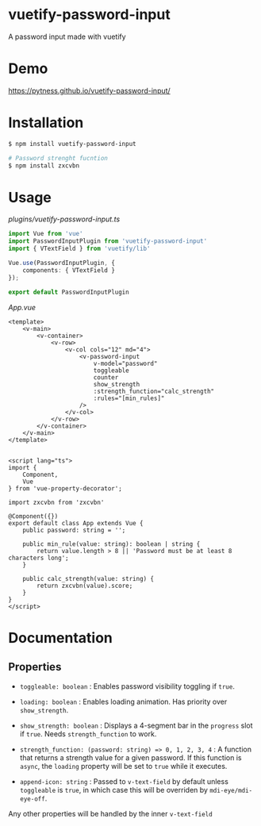 # vuetify-password-input
A password input made with vuetify

# Demo
https://pytness.github.io/vuetify-password-input/

# Installation
```bash
$ npm install vuetify-password-input

# Password strenght fucntion
$ npm install zxcvbn
```

# Usage
_plugins/vuetify-password-input.ts_

```typescript
import Vue from 'vue'
import PasswordInputPlugin from 'vuetify-password-input'
import { VTextField } from 'vuetify/lib'

Vue.use(PasswordInputPlugin, {
	components: { VTextField }
});

export default PasswordInputPlugin
```

_App.vue_
```vue
<template>
	<v-main>
		<v-container>
			<v-row>
				<v-col cols="12" md="4">
					<v-password-input
						v-model="password"
						toggleable
						counter
						show_strength
						:strength_function="calc_strength"
						:rules="[min_rules]"
					/>
				</v-col>
			</v-row>
		</v-container>
	</v-main>
</template>


<script lang="ts">
import {
	Component,
	Vue
} from 'vue-property-decorator';

import zxcvbn from 'zxcvbn'

@Component({})
export default class App extends Vue {
	public password: string = '';

	public min_rule(value: string): boolean | string {
		return value.length > 8 || 'Password must be at least 8 characters long';
	}

	public calc_strength(value: string) {
		return zxcvbn(value).score;
	}
}
</script>
```


# Documentation

## Properties
* `toggleable: boolean` : Enables password visibility toggling if `true`.

* `loading: boolean` : Enables loading animation. Has priority over `show_strength`.

* `show_strength: boolean` : Displays a 4-segment bar in the `progress` slot if `true`. Needs `strength_function` to work. 

* `strength_function: (password: string) => 0, 1, 2, 3, 4` : A function that returns a strength value for a given password. If this function is `async`, the `loading` property will be set to `true` while it executes.

* `append-icon: string` : Passed to `v-text-field` by default unless `toggleable` is `true`, in which case this will be overriden by `mdi-eye/mdi-eye-off`.

Any other properties will be handled by the inner `v-text-field`
